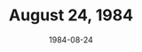 ---
layout: episode
title: August 24, 1984
date: 1984-08-24
recording_status: none
private_reel: The Thompson Twins
videos:
  - title: Elvis Costello & Daryl Hall - The Only Flame In Town
  - title: Eurythmics - Right By Your Side
  - title: Donna Summer - There Goes My Baby
notes: No recording has surfaced - info from announcement on previous week's episode (8-17)
index_notes: Episode details unknown
---